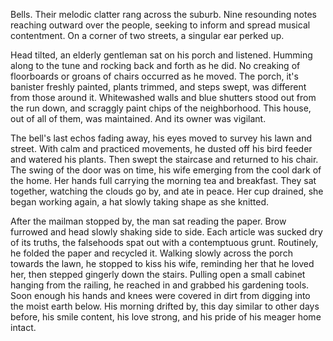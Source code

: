 Bells. Their melodic clatter rang across the suburb. Nine resounding notes
reaching outward over the people, seeking to inform and spread musical
contentment. On a corner of two streets, a singular ear perked up.

Head tilted, an elderly gentleman sat on his porch and listened. Humming
along to the tune and rocking back and forth as he did. No creaking of
floorboards or groans of chairs occurred as he moved. The porch, it's
banister freshly painted, plants trimmed, and steps swept, was different
from those around it. Whitewashed walls and blue shutters stood out from
the run down, and scraggly paint chips of the neighborhood. This house,
out of all of them, was maintained. And its owner was vigilant.

The bell's last echos fading away, his eyes moved to survey his lawn and
street. With calm and practiced movements, he dusted off his bird feeder
and watered his plants. Then swept the staircase and returned to his
chair. The swing of the door was on time, his wife emerging from the
cool dark of the home. Her hands full carrying the morning tea and
breakfast. They sat together, watching the clouds go by, and ate in
peace. Her cup drained, she began working again, a hat slowly taking
shape as she knitted.

After the mailman stopped by, the man sat reading the paper. Brow
furrowed and head slowly shaking side to side. Each article was sucked
dry of its truths, the falsehoods spat out with a contemptuous grunt.
Routinely, he folded the paper and recycled it. Walking slowly across
the porch towards the lawn, he stopped to kiss his wife, reminding her
that he loved her, then stepped gingerly down the stairs. Pulling open a
small cabinet hanging from the railing, he reached in and grabbed his
gardening tools. Soon enough his hands and knees were covered in dirt
from digging into the moist earth below. His morning drifted by, this
day similar to other days before, his smile content, his love strong,
and his pride of his meager home intact.
